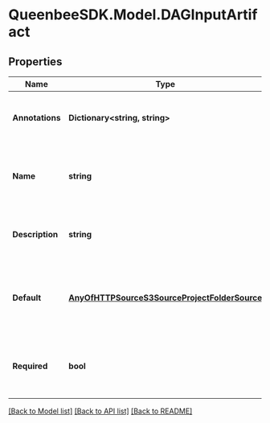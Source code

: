 
# QueenbeeSDK.Model.DAGInputArtifact

## Properties

Name | Type | Description | Notes
------------ | ------------- | ------------- | -------------
**Annotations** | **Dictionary&lt;string, string&gt;** | Optional annotations for Queenbee objects. | [optional] 
**Name** | **string** | The name of the artifact within the scope of the DAG | 
**Description** | **string** | Optional description for the input artifact | [optional] 
**Default** | [**AnyOfHTTPSourceS3SourceProjectFolderSource**](AnyOfHTTPSourceS3SourceProjectFolderSource.md) | If no artifact is specified then pull it from this source location. | [optional] 
**Required** | **bool** | Whether this value must be specified in a task argument. | [optional] 

[[Back to Model list]](../README.md#documentation-for-models)
[[Back to API list]](../README.md#documentation-for-api-endpoints)
[[Back to README]](../README.md)

